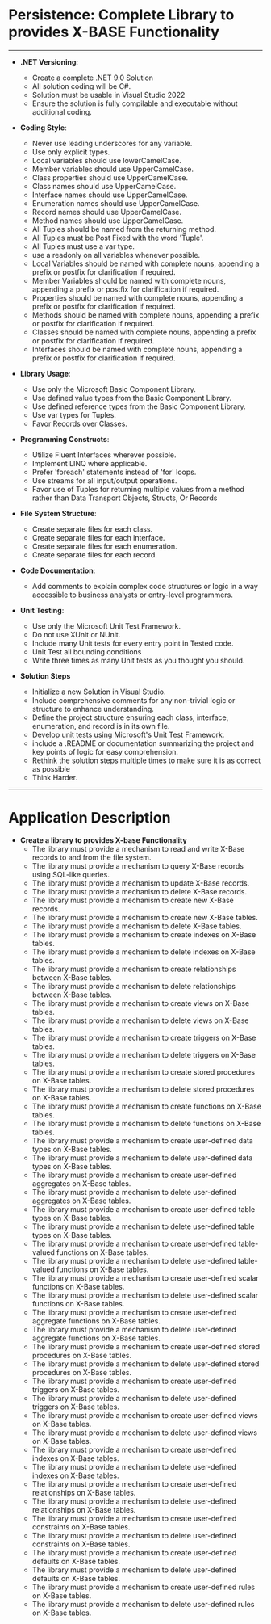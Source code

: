 ﻿# Persistence: Complete Library to provides X-BASE Functionality
------------------------------------------------------------------------------------------------------------------------
- **.NET Versioning**: 
  - Create a complete .NET 9.0 Solution
  - All solution coding will be C#. 
  - Solution must be usable in Visual Studio 2022
  - Ensure the solution is fully compilable and executable without additional coding.


- **Coding Style**:
	- Never use leading underscores for any variable.
	- Use only explicit types.
	- Local variables should use lowerCamelCase.
	- Member variables should use UpperCamelCase.
	- Class properties should use UpperCamelCase.
	- Class names should use UpperCamelCase.
	- Interface names should use UpperCamelCase.
	- Enumeration names should use UpperCamelCase.
	- Record names should use UpperCamelCase.
	- Method names should use UpperCamelCase.
	- All Tuples should be named from the returning method.
	- All Tuples must be Post Fixed with the word 'Tuple'.
	- All Tuples must use a var type.
	- use a readonly on all variables whenever possible.
	- Local Variables should be named with complete nouns, appending a prefix or postfix for clarification if required.
	- Member Variables should be named with complete nouns, appending a prefix or postfix for clarification if required.
	- Properties should be named with complete nouns, appending a prefix or postfix for clarification if required.
	- Methods should be named with complete nouns, appending a prefix or postfix for clarification if required.
	- Classes should be named with complete nouns, appending a prefix or postfix for clarification if required.
	- Interfaces should be named with complete nouns, appending a prefix or postfix for clarification if required.



- **Library Usage**:
	- Use only the Microsoft Basic Component Library.
	- Use defined value types from the Basic Component Library.
	- Use defined reference types from the Basic Component Library.
	- Use var types for Tuples.
	- Favor Records over Classes.

- **Programming Constructs**:
	- Utilize Fluent Interfaces wherever possible.
	- Implement LINQ where applicable.
	- Prefer 'foreach' statements instead of 'for' loops.
	- Use streams for all input/output operations.
	- Favor use of Tuples for returning multiple values from a method rather than Data Transport Objects, Structs, Or Records

- **File System Structure**: 
	- Create separate files for each class.
	- Create separate files for each interface.
	- Create separate files for each enumeration.
	- Create separate files for each record.

 - **Code Documentation**: 
	- Add comments to explain complex code structures or logic in a way accessible to business analysts or entry-level programmers.

- **Unit Testing**: 
	- Use only the Microsoft Unit Test Framework.
	- Do not use XUnit or NUnit.
	- Include many Unit tests for every entry point in Tested code.
	- Unit Test all bounding conditions
	- Write three times as many Unit tests as you thought you should.

- **Solution Steps**
	- Initialize a new Solution in Visual Studio.
	- Include comprehensive comments for any non-trivial logic or structure to enhance understanding.
	- Define the project structure ensuring each class, interface, enumeration, and record is in its own file.
	- Develop unit tests using Microsoft's Unit Test Framework.
	- include a .README or documentation summarizing the project and key points of logic for easy comprehension.
	- Rethink the solution steps multiple times to make sure it is as correct as possible
	- Think Harder.


------------------------------------------------------------------------------------------------------------------------

# Application Description

- **Create a library to provides X-base Functionality**
    - The library must provide a mechanism to read and write X-Base records to and from the file system.
    - The library must provide a mechanism to query X-Base records using SQL-like queries.
    - The library must provide a mechanism to update X-Base records.
    - The library must provide a mechanism to delete X-Base records.
    - The library must provide a mechanism to create new X-Base records.
    - The library must provide a mechanism to create new X-Base tables.
    - The library must provide a mechanism to delete X-Base tables.
    - The library must provide a mechanism to create indexes on X-Base tables.
    - The library must provide a mechanism to delete indexes on X-Base tables.
    - The library must provide a mechanism to create relationships between X-Base tables.
    - The library must provide a mechanism to delete relationships between X-Base tables.
    - The library must provide a mechanism to create views on X-Base tables.
    - The library must provide a mechanism to delete views on X-Base tables.
    - The library must provide a mechanism to create triggers on X-Base tables.
    - The library must provide a mechanism to delete triggers on X-Base tables.
    - The library must provide a mechanism to create stored procedures on X-Base tables.
    - The library must provide a mechanism to delete stored procedures on X-Base tables.
    - The library must provide a mechanism to create functions on X-Base tables.
    - The library must provide a mechanism to delete functions on X-Base tables.
    - The library must provide a mechanism to create user-defined data types on X-Base tables.
    - The library must provide a mechanism to delete user-defined data types on X-Base tables.
    - The library must provide a mechanism to create user-defined aggregates on X-Base tables.
    - The library must provide a mechanism to delete user-defined aggregates on X-Base tables.
    - The library must provide a mechanism to create user-defined table types on X-Base tables.
    - The library must provide a mechanism to delete user-defined table types on X-Base tables.
    - The library must provide a mechanism to create user-defined table-valued functions on X-Base tables.
    - The library must provide a mechanism to delete user-defined table-valued functions on X-Base tables.
    - The library must provide a mechanism to create user-defined scalar functions on X-Base tables.
    - The library must provide a mechanism to delete user-defined scalar functions on X-Base tables.
    - The library must provide a mechanism to create user-defined aggregate functions on X-Base tables.
    - The library must provide a mechanism to delete user-defined aggregate functions on X-Base tables.
    - The library must provide a mechanism to create user-defined stored procedures on X-Base tables.
    - The library must provide a mechanism to delete user-defined stored procedures on X-Base tables.
    - The library must provide a mechanism to create user-defined triggers on X-Base tables.
    - The library must provide a mechanism to delete user-defined triggers on X-Base tables.
    - The library must provide a mechanism to create user-defined views on X-Base tables.
    - The library must provide a mechanism to delete user-defined views on X-Base tables.
    - The library must provide a mechanism to create user-defined indexes on X-Base tables.
    - The library must provide a mechanism to delete user-defined indexes on X-Base tables.
    - The library must provide a mechanism to create user-defined relationships on X-Base tables.
    - The library must provide a mechanism to delete user-defined relationships on X-Base tables.
    - The library must provide a mechanism to create user-defined constraints on X-Base tables.
    - The library must provide a mechanism to delete user-defined constraints on X-Base tables.
    - The library must provide a mechanism to create user-defined defaults on X-Base tables.
    - The library must provide a mechanism to delete user-defined defaults on X-Base tables.
    - The library must provide a mechanism to create user-defined rules on X-Base tables.
    - The library must provide a mechanism to delete user-defined rules on X-Base tables.

